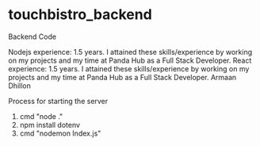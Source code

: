 # touchbistro_backend
Backend Code

Nodejs experience: 1.5 years. I attained these skills/experience by working on my projects and my time at Panda Hub as a Full Stack Developer.
React experience: 1.5 years. I attained these skills/experience by working on my projects and my time at Panda Hub as a Full Stack Developer.
Armaan Dhillon

Process for starting the server
1) cmd "node ."
2) npm install dotenv
3) cmd "nodemon Index.js"

